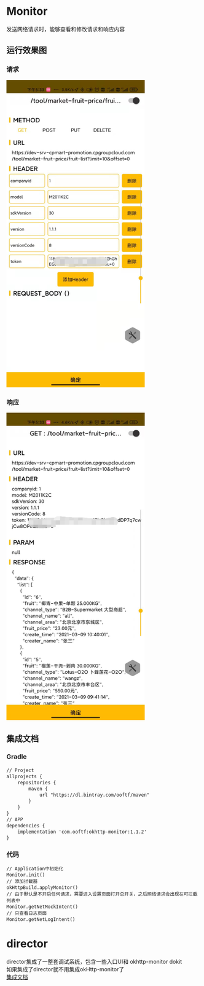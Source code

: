 # Monitor
发送网络请求时，能够查看和修改请求和响应内容
## 运行效果图
### 请求
<img src="/art/request.png" alt="图片替换文本" width="360" height="800" align="bottom" />

### 响应
<img src="/art/response.png" alt="图片替换文本" width="360" height="800" align="bottom" />

## 集成文档

### Gradle
```
// Project
allprojects {
    repositories {
        maven {
            url "https://dl.bintray.com/ooftf/maven"
        }
    }
}
// APP
dependencies {
    implementation 'com.ooftf:okhttp-monitor:1.1.2'
}

```
### 代码
```
// Application中初始化
Monitor.init()
// 添加拦截器
okHttpBuild.applyMonitor()
// 由于默认是不开启任何请求，需要进入设置页面打开总开关，之后网络请求会出现在可拦截列表中
Monitor.getNetMockIntent()
// 只查看日志页面
Monitor.getNetLogIntent()
```
# director
director集成了一整套调试系统，包含一些入口UI和 okhttp-monitor  dokit  
如果集成了director就不用集成okHttp-monitor了  
[集成文档](/director/README.md)